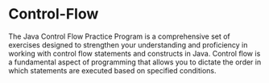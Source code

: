 # Control-Flow
The Java Control Flow Practice Program is a comprehensive set of exercises designed to strengthen your understanding and proficiency in working with control flow statements and constructs in Java. Control flow is a fundamental aspect of programming that allows you to dictate the order in which statements are executed based on specified conditions.
